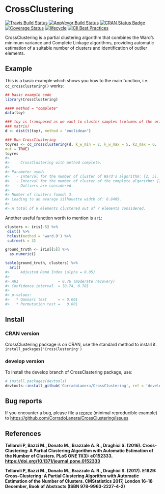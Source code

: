 <!-- README.md is generated from README.Rmd. Please edit that file -->
CrossClustering
===============

[![Travis Build
Status](https://travis-ci.org/CorradoLanera/CrossClustering.svg?branch=develop)](https://travis-ci.org/CorradoLanera/CrossClustering)
[![AppVeyor Build
Status](https://ci.appveyor.com/api/projects/status/github/CorradoLanera/CrossClustering?branch=develop&svg=true)](https://ci.appveyor.com/project/CorradoLanera/CrossClustering)
[![CRAN Status
Badge](http://www.r-pkg.org/badges/version/CrossClustering)](https://CRAN.R-project.org/package=CrossClustering)
[![Coverage
Status](https://codecov.io/gh/CorradoLanera/CrossClustering/branch/develop/graph/badge.svg)](https://codecov.io/gh/CorradoLanera/CrossClustering?branch=develop)
[![lifecycle](https://img.shields.io/badge/lifecycle-stable-brightgreen.svg)](https://www.tidyverse.org/lifecycle/#stable)
[![CII Best
Practices](https://bestpractices.coreinfrastructure.org/projects/2065/badge)](https://bestpractices.coreinfrastructure.org/projects/2065)

CrossClustering is a partial clustering algorithm that combines the
Ward’s minimum variance and Complete Linkage algorithms, providing
automatic estimation of a suitable number of clusters and identification
of outlier elements.

Example
-------

This is a basic example which shows you how to the main function, i.e.
`cc_crossclustering()` works:

``` r
## basic example code
library(CrossClustering)

#### method = "complete"
data(toy)

### toy is transposed as we want to cluster samples (columns of the original
### matrix)
d <- dist(t(toy), method = "euclidean")

### Run CrossClustering
toyres <- cc_crossclustering(d, k_w_min = 2, k_w_max = 5, k2_max = 6,
out = TRUE)
toyres
#> 
#>     CrossClustering with method complete.
#> 
#> Parameter used:
#>   - Interval for the number of cluster of Ward's algorithm: [2, 5].
#>   - Interval for the number of cluster of the complete algorithm: [2, 6].
#>   - Outliers are considered.
#> 
#> Number of clusters found: 3.
#> Leading to an avarage silhouette width of: 0.8405.
#> 
#> A total of 6 elements clustered out of 7 elements considered.
```

Another useful function worth to mention is `ari`:

``` r
clusters <- iris[-5] %>%
 dist() %>%
 hclust(method = 'ward.D') %>%
 cutree(k = 3)

ground_truth <- iris[[5]] %>%
  as.numeric()

table(ground_truth, clusters) %>% 
  ari()
#>     Adjusted Rand Index (alpha = 0.05)
#> 
#> ARI                  = 0.76 (moderate recovery)
#> Confidence interval  = [0.74, 0.78]
#> 
#> p-values:
#>   * Qannari test     = < 0.001
#>   * Permutation test =   0.001
```

Install
-------

### CRAN version

CrossClustering package is on CRAN, use the standard method to install
it. `install_packages('CrossClustering')`

### develop version

To install the develop branch of CrossClastering package, use:

``` r
# install.packages(devtools)
devtools::install_github('CorradoLanera/CrossClustering', ref = 'develop')
```

Bug reports
-----------

If you encounter a bug, please file a
[reprex](https://github.com/tidyverse/reprex) (minimal reproducible
example) to <https://github.com/CorradoLanera/CrossClustering/issues>

References
----------

**Tellaroli P, Bazzi M., Donato M., Brazzale A. R., Draghici S. (2016).
Cross-Clustering: A Partial Clustering Algorithm with Automatic
Estimation of the Number of Clusters. PLoS ONE 11(3): e0152333.
<https://doi.org/10.1371/journal.pone.0152333>**

**Tellaroli P, Bazzi M., Donato M., Brazzale A. R., Draghici S. (2017).
E1829: Cross-Clustering: A Partial Clustering Algorithm with Automatic
Estimation of the Number of Clusters. CMStatistics 2017, London 16-18
December, Book of Abstracts (ISBN 978-9963-2227-4-2)**
